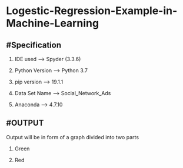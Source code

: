 # Logestic-Regression-Example-in-Machine-Learning

#Specification
-------------------------------------------------------------------------

1. IDE used --> Spyder (3.3.6)

2. Python Version --> Python 3.7

3. pip version --> 19.1.1
 
4. Data Set Name --> Social_Network_Ads

5. Anaconda --> 4.7.10

#OUTPUT 
--------------------------------------------------------------------------------------
Output will be in form of a graph divided into two parts 

1. Green 

2. Red
